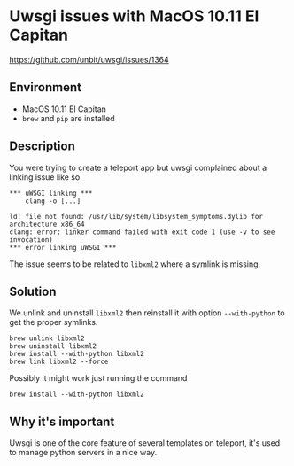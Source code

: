 # Uwsgi issues with MacOS 10.11 El Capitan
https://github.com/unbit/uwsgi/issues/1364

## Environment
- MacOS 10.11 El Capitan
- `brew` and `pip` are installed

## Description
You were trying to create a teleport app but uwsgi complained about a linking issue like so
```
*** uWSGI linking ***
    clang -o [...]

ld: file not found: /usr/lib/system/libsystem_symptoms.dylib for architecture x86_64
clang: error: linker command failed with exit code 1 (use -v to see invocation)
*** error linking uWSGI ***
```

The issue seems to be related to `libxml2` where a symlink is missing.

## Solution
We unlink and uninstall `libxml2` then reinstall it with option `--with-python` to get the proper symlinks.
```
brew unlink libxml2
brew uninstall libxml2
brew install --with-python libxml2
brew link libxml2 --force
```

Possibly it might work just running the command
```
brew install --with-python libxml2
```

## Why it's important
Uwsgi is one of the core feature of several templates on teleport, it's used to manage python servers in a nice way.
